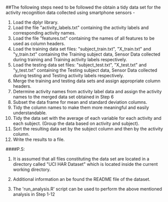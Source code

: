 ##The following steps need to be followed the obtain a tidy data set for the activity recognition data collected using smartphone sensors -
1. Load the dplyr library.
2. Load the file "activity_labels.txt" containing the activity labels and corresponding activity names.
3. Load the file "features.txt" containing the names of all features to be used as column headers.
4. Load the training data set files: "subject_train.txt", "X_train.txt" and "y_train.txt" containing the Training subject data, Sensor Data collected during training and Training activity labels respectively.
5. Load the testing data set files: "subject_test.txt", "X_test.txt" and "y_test.txt" containing the Testing subject data, Sensor Data collected during testing and Testing activity labels respectively.
6. Merge the training and testing data sets and assign appropriate column headers.
7. Determine activity names from activity label data and assign the activity names to the merged data set obtained in Step 6
8. Subset the data frame for mean and standard deviation columns.
9. Tidy the column names to make them more meaningful and easily understandable.
10. Tidy the data set with the average of each variable for each activity and each subject. (Group the data based on activity and subject).
11. Sort the resulting data set by the subject column and then by the activity column.
12. Write the results to a file.

####P.S: 
1. It is assumed that all files constituting the data set are located in a directory called "UCI HAR Dataset" which is located inside the current working directory.

2. Additional information an be found the README file of the dataset.
3. The 'run_analysis.R' script can be used to perform the above mentioned analysis in Step 1-12
